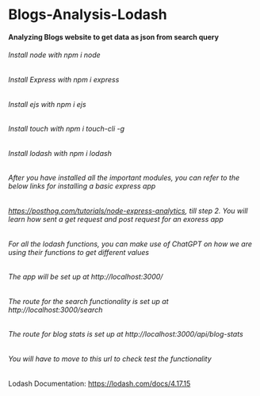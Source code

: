 # Blogs-Analysis-Lodash
#### Analyzing Blogs website to get data as json from search query
###### Install node with npm i node  
###### Install Express with npm i express 
###### Install ejs with npm i ejs
###### Install touch with npm i touch-cli -g
###### Install lodash with npm i lodash
###### After you have installed all the important modules, you can refer to the below links for installing a basic express app
###### https://posthog.com/tutorials/node-express-analytics, till step 2. You will learn how sent a get request and post request for an exoress app
###### For all the lodash functions, you can make use of ChatGPT on how we are using their functions to get different values
###### The app will be set up at http://localhost:3000/
###### The route for the search functionality is set up at http://localhost:3000/search
###### The route for blog stats is set up at http://localhost:3000/api/blog-stats
###### You will have to move to this url to check test the functionality
Lodash Documentation: https://lodash.com/docs/4.17.15
